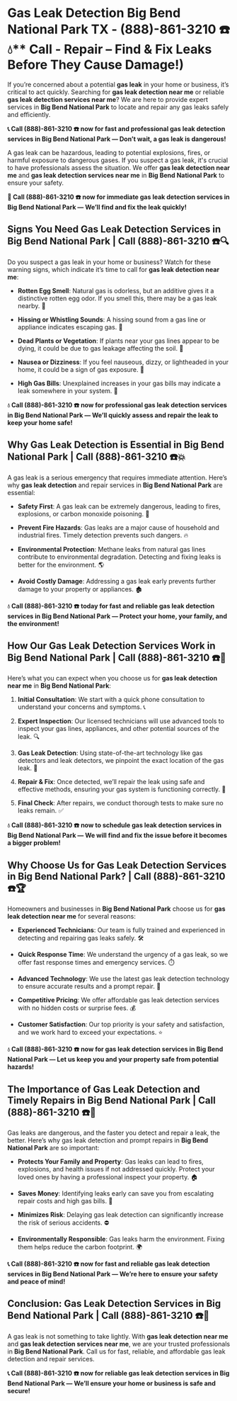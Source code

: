 # Gas Leak Detection Big Bend National Park TX - (888)-861-3210 ☎️💧** Call - Repair – Find & Fix Leaks Before They Cause Damage!)

If you’re concerned about a potential **gas leak** in your home or business, it’s critical to act quickly. Searching for **gas leak detection near me** or reliable **gas leak detection services near me**? We are here to provide expert services in **Big Bend National Park** to locate and repair any gas leaks safely and efficiently.

**📞 Call (888)-861-3210 ☎️ now for fast and professional gas leak detection services in Big Bend National Park — Don’t wait, a gas leak is dangerous!**

A gas leak can be hazardous, leading to potential explosions, fires, or harmful exposure to dangerous gases. If you suspect a gas leak, it's crucial to have professionals assess the situation. We offer **gas leak detection near me** and **gas leak detection services near me** in **Big Bend National Park** to ensure your safety.

**🚨 Call (888)-861-3210 ☎️ now for immediate gas leak detection services in Big Bend National Park — We’ll find and fix the leak quickly!**

## **Signs You Need Gas Leak Detection Services in Big Bend National Park | Call (888)-861-3210 ☎️🔍**

Do you suspect a gas leak in your home or business? Watch for these warning signs, which indicate it’s time to call for **gas leak detection near me**:

- **Rotten Egg Smell**: Natural gas is odorless, but an additive gives it a distinctive rotten egg odor. If you smell this, there may be a gas leak nearby. 💨
- **Hissing or Whistling Sounds**: A hissing sound from a gas line or appliance indicates escaping gas. 📣
- **Dead Plants or Vegetation**: If plants near your gas lines appear to be dying, it could be due to gas leakage affecting the soil. 🌱
- **Nausea or Dizziness**: If you feel nauseous, dizzy, or lightheaded in your home, it could be a sign of gas exposure. 🤢
- **High Gas Bills**: Unexplained increases in your gas bills may indicate a leak somewhere in your system. 💸

**💧 Call (888)-861-3210 ☎️ now for professional gas leak detection services in Big Bend National Park — We’ll quickly assess and repair the leak to keep your home safe!**

## **Why Gas Leak Detection is Essential in Big Bend National Park | Call (888)-861-3210 ☎️💥**

A gas leak is a serious emergency that requires immediate attention. Here’s why **gas leak detection** and repair services in **Big Bend National Park** are essential:

- **Safety First**: A gas leak can be extremely dangerous, leading to fires, explosions, or carbon monoxide poisoning. 🛑
- **Prevent Fire Hazards**: Gas leaks are a major cause of household and industrial fires. Timely detection prevents such dangers. 🔥
- **Environmental Protection**: Methane leaks from natural gas lines contribute to environmental degradation. Detecting and fixing leaks is better for the environment. 🌎
- **Avoid Costly Damage**: Addressing a gas leak early prevents further damage to your property or appliances. 🏚️

**💧 Call (888)-861-3210 ☎️ today for fast and reliable gas leak detection services in Big Bend National Park — Protect your home, your family, and the environment!**

## **How Our Gas Leak Detection Services Work in Big Bend National Park | Call (888)-861-3210 ☎️🔧**

Here’s what you can expect when you choose us for **gas leak detection near me** in **Big Bend National Park**:

1. **Initial Consultation**: We start with a quick phone consultation to understand your concerns and symptoms. 📞
2. **Expert Inspection**: Our licensed technicians will use advanced tools to inspect your gas lines, appliances, and other potential sources of the leak. 🔍
3. **Gas Leak Detection**: Using state-of-the-art technology like gas detectors and leak detectors, we pinpoint the exact location of the gas leak. 🔬
4. **Repair & Fix**: Once detected, we’ll repair the leak using safe and effective methods, ensuring your gas system is functioning correctly. 🔧
5. **Final Check**: After repairs, we conduct thorough tests to make sure no leaks remain. ✅

**💧 Call (888)-861-3210 ☎️ now to schedule gas leak detection services in Big Bend National Park — We will find and fix the issue before it becomes a bigger problem!**

## **Why Choose Us for Gas Leak Detection Services in Big Bend National Park? | Call (888)-861-3210 ☎️🏆**

Homeowners and businesses in **Big Bend National Park** choose us for **gas leak detection near me** for several reasons:

- **Experienced Technicians**: Our team is fully trained and experienced in detecting and repairing gas leaks safely. 🛠️
- **Quick Response Time**: We understand the urgency of a gas leak, so we offer fast response times and emergency services. ⏱️
- **Advanced Technology**: We use the latest gas leak detection technology to ensure accurate results and a prompt repair. 🧪
- **Competitive Pricing**: We offer affordable gas leak detection services with no hidden costs or surprise fees. 💰
- **Customer Satisfaction**: Our top priority is your safety and satisfaction, and we work hard to exceed your expectations. ⭐

**💧 Call (888)-861-3210 ☎️ now for gas leak detection services in Big Bend National Park — Let us keep you and your property safe from potential hazards!**

## **The Importance of Gas Leak Detection and Timely Repairs in Big Bend National Park | Call (888)-861-3210 ☎️🚨**

Gas leaks are dangerous, and the faster you detect and repair a leak, the better. Here’s why gas leak detection and prompt repairs in **Big Bend National Park** are so important:

- **Protects Your Family and Property**: Gas leaks can lead to fires, explosions, and health issues if not addressed quickly. Protect your loved ones by having a professional inspect your property. 🏠
- **Saves Money**: Identifying leaks early can save you from escalating repair costs and high gas bills. 💸
- **Minimizes Risk**: Delaying gas leak detection can significantly increase the risk of serious accidents. ⛔
- **Environmentally Responsible**: Gas leaks harm the environment. Fixing them helps reduce the carbon footprint. 🌍

**📞 Call (888)-861-3210 ☎️ now for fast and reliable gas leak detection services in Big Bend National Park — We’re here to ensure your safety and peace of mind!**

## **Conclusion: Gas Leak Detection Services in Big Bend National Park | Call (888)-861-3210 ☎️💨**

A gas leak is not something to take lightly. With **gas leak detection near me** and **gas leak detection services near me**, we are your trusted professionals in **Big Bend National Park**. Call us for fast, reliable, and affordable gas leak detection and repair services.

**📞 Call (888)-861-3210 ☎️ now for reliable gas leak detection services in Big Bend National Park — We’ll ensure your home or business is safe and secure!**
